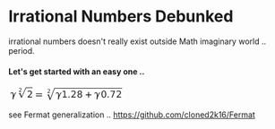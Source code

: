 # Irrational Numbers Debunked
irrational numbers doesn't really exist outside Math imaginary world .. period.  

#### Let's get started with an easy one ..  
![root of 2](rootOf2.png)

see Fermat generalization .. https://github.com/cloned2k16/Fermat
